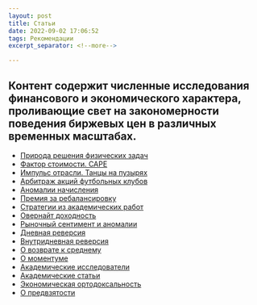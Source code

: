 ```yaml
---
layout: post
title: Статьи
date: 2022-09-02 17:06:52
tags: Рекомендации
excerpt_separator: <!--more-->

---
```


Контент содержит численные исследования финансового и экономического характера, проливающие свет на закономерности поведения биржевых цен в различных временных масштабах.
----------------

<!--more-->




* <a href="https://vector-am.ru/2022-08-02/physics_task">Природа решения физических задач</a>
* <a href="https://vector-am.ru/2022-07-14/value_countries">Фактор стоимости. CAPE</a>
* <a href="https://vector-am.ru/2022-06-10/industry_impulse">Импульс отрасли. Танцы на пузырях</a>
* <a href="https://vector-am.ru/2022-05-13/soccer_arbitrage">Арбитраж акций футбольных клубов</a>
* <a href="https://vector-am.ru/2022-04-25/accrual_anomaly">Аномалии начисления</a>
* <a href="https://vector-am.ru/2022-03-03/rebalance_premium">Премия за ребалансировку</a>
* <a href="https://vector-am.ru/2022-02-02/strategy_overview">Стратегии из академических работ</a>
* <a href="https://vector-am.ru/2022-01-09/overretun">Овернайт доходность</a>
* <a href="https://vector-am.ru/2022-01-06/market_anomaly">Рыночный сентимент и аномалии</a>
* <a href="https://vector-am.ru/2021-11-27/mreversal_daily">Дневная реверсия</a>
* <a href="https://vector-am.ru/2021-11-26/mreversal_intraday">Внутридневная реверсия</a>
* <a href="https://vector-am.ru/2021-11-25/mreversal_about">О возврате к среднему</a>
* <a href="https://vector-am.ru/2021-10-21/momentum_papers">О моментуме</a>
* <a href="https://vector-am.ru/2021-09-21/research_people">Академические исследователи</a>
* <a href="https://vector-am.ru/2021-09-05/research_papers">Академические статьи</a>
* <a href="https://vector-am.ru/2020-09-23/economic_ortodox">Экономическая ортодоксальность</a>
* <a href="https://vector-am.ru/2020-09-15/predvzatost">О предвзятости</a>
